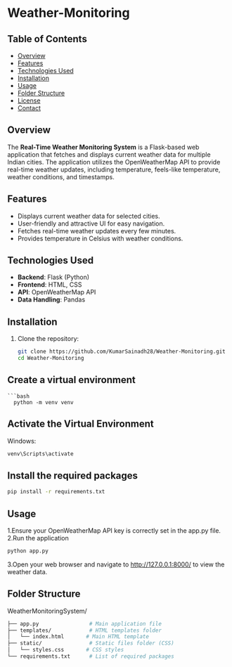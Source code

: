 # Weather-Monitoring

## Table of Contents
- [Overview](#overview)
- [Features](#features)
- [Technologies Used](#technologies-used)
- [Installation](#installation)
- [Usage](#usage)
- [Folder Structure](#folder-structure)
- [License](#license)
- [Contact](#contact)

## Overview
The **Real-Time Weather Monitoring System** is a Flask-based web application that fetches and displays current weather data for multiple Indian cities. The application utilizes the OpenWeatherMap API to provide real-time weather updates, including temperature, feels-like temperature, weather conditions, and timestamps.

## Features
- Displays current weather data for selected cities.
- User-friendly and attractive UI for easy navigation.
- Fetches real-time weather updates every few minutes.
- Provides temperature in Celsius with weather conditions.

## Technologies Used
- **Backend**: Flask (Python)
- **Frontend**: HTML, CSS
- **API**: OpenWeatherMap API
- **Data Handling**: Pandas

## Installation
1. Clone the repository:
   ```bash
   git clone https://github.com/KumarSainadh28/Weather-Monitoring.git
   cd Weather-Monitoring
## Create a virtual environment
    ```bash
      python -m venv venv

## Activate the Virtual Environment
Windows:
   ```bash
   venv\Scripts\activate
```
## Install the required packages
```bash
pip install -r requirements.txt

```
## Usage
1.Ensure your OpenWeatherMap API key is correctly set in the app.py file.
2.Run the application
```bash
python app.py
```
3.Open your web browser and navigate to http://127.0.0.1:8000/ to view the weather data.

## Folder Structure

WeatherMonitoringSystem/
```bash
├── app.py                # Main application file
├── templates/            # HTML templates folder
│   └── index.html       # Main HTML template
├── static/               # Static files folder (CSS)
│   └── styles.css       # CSS styles
└── requirements.txt      # List of required packages
```
